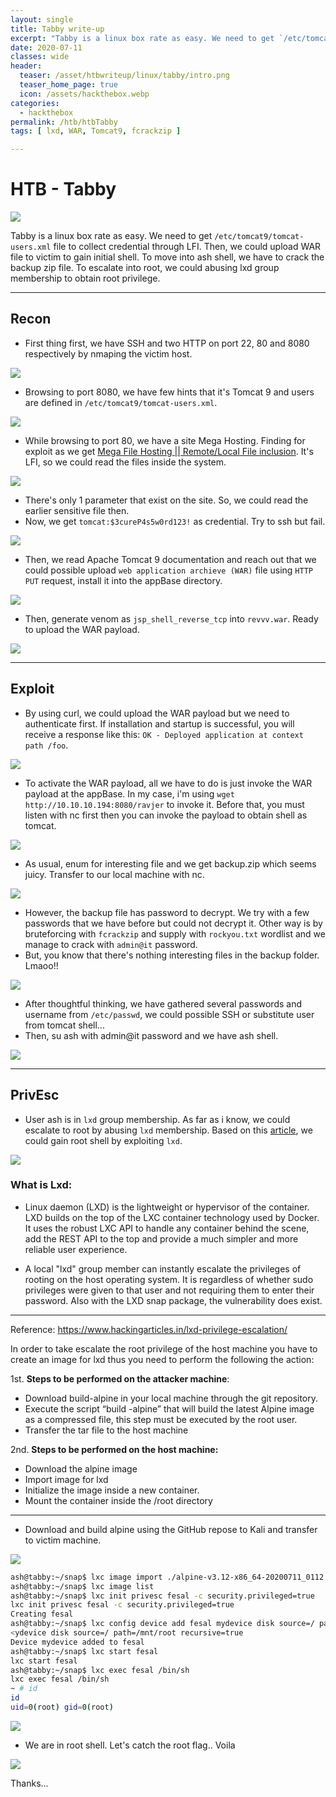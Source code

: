 ```yaml
---
layout: single
title: Tabby write-up
excerpt: "Tabby is a linux box rate as easy. We need to get `/etc/tomcat9/tomcat-users.xml` file to collect credential through LFI. Then, we could upload WAR file to victim to gain initial shell. To move into ash shell, we have to crack the backup zip file. To escalate into root, we could abusing lxd group membership to obtain root privilege."
date: 2020-07-11
classes: wide
header:
  teaser: /asset/htbwriteup/linux/tabby/intro.png
  teaser_home_page: true
  icon: /assets/hackthebox.webp
categories:
  - hackthebox
permalink: /htb/htbTabby
tags: [ lxd, WAR, Tomcat9, fcrackzip ]

---
```


# HTB - Tabby

![](https://raw.githubusercontent.com/faisalfs10x/faisalfs10x.github.io/master/asset/htbwriteup/linux/tabby/intro.png)

Tabby is a linux box rate as easy. We need to get `/etc/tomcat9/tomcat-users.xml` file to collect credential through LFI. Then, we could upload WAR file to victim to gain initial shell. To move into ash shell, we have to crack the backup zip file. To escalate into root, we could abusing lxd group membership to obtain root privilege.

---
## Recon

- First thing first, we have SSH and two HTTP on port 22, 80 and 8080 respectively by nmaping the victim host. 
    
![](https://raw.githubusercontent.com/faisalfs10x/faisalfs10x.github.io/master/asset/htbwriteup/linux/tabby/1.png)

- Browsing to port 8080, we have few hints that it's Tomcat 9 and users are defined in `/etc/tomcat9/tomcat-users.xml`.

![](https://raw.githubusercontent.com/faisalfs10x/faisalfs10x.github.io/master/asset/htbwriteup/linux/tabby/2.png)

- While browsing to port 80, we have a site Mega Hosting. Finding for exploit as we get [Mega File Hosting || Remote/Local File inclusion](https://www.exploit-db.com/exploits/8230). It's LFI, so we could read the files inside the system.

![](https://raw.githubusercontent.com/faisalfs10x/faisalfs10x.github.io/master/asset/htbwriteup/linux/tabby/2.0.png)

- There's only 1 parameter that exist on the site. So, we could read the earlier sensitive file then.
- Now, we get `tomcat:$3cureP4s5w0rd123!` as credential. Try to ssh but fail.

![](https://raw.githubusercontent.com/faisalfs10x/faisalfs10x.github.io/master/asset/htbwriteup/linux/tabby/3.png)

- Then, we read Apache Tomcat 9 documentation and reach out that we could possible upload `web application archieve (WAR)` file using `HTTP PUT` request, install it into the appBase directory.

![](https://raw.githubusercontent.com/faisalfs10x/faisalfs10x.github.io/master/asset/htbwriteup/linux/tabby/4.png)

- Then, generate venom as `jsp_shell_reverse_tcp` into `revvv.war`. Ready to upload the WAR payload. 

![](https://raw.githubusercontent.com/faisalfs10x/faisalfs10x.github.io/master/asset/htbwriteup/linux/tabby/5.png)

---
## Exploit

- By using curl, we could upload the WAR payload but we need to authenticate first. If installation and startup is successful, you will receive a response like this: `OK - Deployed application at context path /foo`.

![](https://raw.githubusercontent.com/faisalfs10x/faisalfs10x.github.io/master/asset/htbwriteup/linux/tabby/6.png)

- To activate the WAR payload, all we have to do is just invoke the WAR payload at the appBase. In my case, i'm using `wget http://10.10.10.194:8080/ravjer` to invoke it. Before that, you must listen with nc first then you can invoke the payload to obtain shell as tomcat.

![](https://raw.githubusercontent.com/faisalfs10x/faisalfs10x.github.io/master/asset/htbwriteup/linux/tabby/7.png)

- As usual, enum for interesting file and we get backup.zip which seems juicy. Transfer to our local machine with nc.

![](https://raw.githubusercontent.com/faisalfs10x/faisalfs10x.github.io/master/asset/htbwriteup/linux/tabby/8.png)

- However, the backup file has password to decrypt. We try with a few passwords that we have before but could not decrypt it. Other way is by bruteforcing with `fcrackzip` and supply with `rockyou.txt` wordlist and we manage to crack with `admin@it` password.
- But, you know that there's nothing interesting files in the backup folder. Lmaoo!!

![](https://raw.githubusercontent.com/faisalfs10x/faisalfs10x.github.io/master/asset/htbwriteup/linux/tabby/9.png)

- After thoughtful thinking, we have gathered several passwords and username from `/etc/passwd`, we could possible SSH or substitute user from tomcat shell...
- Then,  su ash with admin@it password and we have ash shell.

![](https://raw.githubusercontent.com/faisalfs10x/faisalfs10x.github.io/master/asset/htbwriteup/linux/tabby/10.png)

---
## PrivEsc

- User ash is in `lxd` group membership. As far as i know, we could escalate to root by abusing `lxd` membership. Based on this [article](https://www.hackingarticles.in/lxd-privilege-escalation/), we could gain root shell by exploiting `lxd`.
 
![](https://raw.githubusercontent.com/faisalfs10x/faisalfs10x.github.io/master/asset/htbwriteup/linux/tabby/11.png)

### What is Lxd:

- Linux daemon (LXD) is the lightweight or hypervisor of the container. LXD builds on the top of the LXC container technology used by Docker. It uses the robust LXC API to handle any container behind the scene, add the REST API to the top and provide a much simpler and more reliable user experience.

- A local "lxd" group member can instantly escalate the privileges of rooting on the host operating system. It is regardless of whether sudo privileges were given to that user and not requiring them to enter their password. Also with the LXD snap package, the vulnerability does exist.

---
Reference: https://www.hackingarticles.in/lxd-privilege-escalation/

In order to take escalate the root privilege of the host machine you have to create an image for lxd thus you need to perform the following the action:

1st.  **Steps to be performed on the attacker machine**:

-   Download build-alpine in your local machine through the git repository.
-   Execute the script “build -alpine” that will build the latest Alpine image as a compressed file, this step must be executed by the root user.
-   Transfer the tar file to the host machine

2nd.  **Steps to be performed on the host machine:**

-   Download the alpine image
-   Import image for lxd
-   Initialize the image inside a new container.
-   Mount the container inside the /root directory

---

- Download and build alpine using the GitHub repose to Kali and transfer to victim machine.

![](https://raw.githubusercontent.com/faisalfs10x/faisalfs10x.github.io/master/asset/htbwriteup/linux/tabby/12.png)

```bash
ash@tabby:~/snap$ lxc image import ./alpine-v3.12-x86_64-20200711_0112.tar.gz --alias privesc
ash@tabby:~/snap$ lxc image list
ash@tabby:~/snap$ lxc init privesc fesal -c security.privileged=true
lxc init privesc fesal -c security.privileged=true
Creating fesal
ash@tabby:~/snap$ lxc config device add fesal mydevice disk source=/ path=/mnt/root recursive=true
<ydevice disk source=/ path=/mnt/root recursive=true
Device mydevice added to fesal
ash@tabby:~/snap$ lxc start fesal
lxc start fesal
ash@tabby:~/snap$ lxc exec fesal /bin/sh
lxc exec fesal /bin/sh
~ # id      
id
uid=0(root) gid=0(root)
```

![](https://raw.githubusercontent.com/faisalfs10x/faisalfs10x.github.io/master/asset/htbwriteup/linux/tabby/13.png)

- We are in root shell. Let's catch the root flag.. Voila

![](https://raw.githubusercontent.com/faisalfs10x/faisalfs10x.github.io/master/asset/htbwriteup/linux/tabby/14.png)

Thanks...
